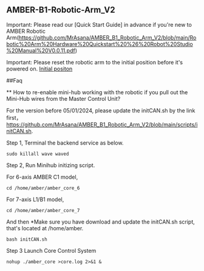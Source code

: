 ## AMBER-B1-Robotic-Arm_V2
Important: Please read our [Quick Start Guide] in advance if you're new to AMBER Robotic Arm(https://github.com/MrAsana/AMBER_B1_Robotic_Arm_V2/blob/main/Robotic%20Arm%20Hardware%20Quickstart%20%26%20Robot%20Studio%20Manual%20V0.0.11.pdf) 

Important: Please reset the robotic arm to the initial position before it's powered on.
[Initial positon](https://raw.githubusercontent.com/MrAsana/AMBER_B1_Robotic_Arm_V2/main/initial-position.png)

##Faq

** How to re-enable mini-hub working with the robotic if you pull out the Mini-Hub wires from the Master Control Unit?

For the version before 05/01/2024, please update the initCAN.sh by the link first，https://github.com/MrAsana/AMBER_B1_Robotic_Arm_V2/blob/main/scripts/initCAN.sh. 

Step 1, Terminal the backend service as below.

`sudo killall wave waved `

Step 2, Run Minihub initizing script.

For 6-axis AMBER C1 model, 

`cd /home/amber/amber_core_6`

For 7-axis L1/B1 model,

`cd /home/amber/amber_core_7`

And then
*Make sure you have download and update the initCAN.sh script, that's located at /home/amber.

`bash initCAN.sh`

Step 3 Launch Core Control System

`nohup ./amber_core >core.log 2>&1 &`
